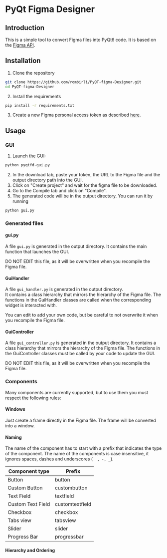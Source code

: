 # PyQt Figma Designer

## Introduction

This is a simple tool to convert Figma files into PyQt6 code. It is based on
the [Figma API](https://www.figma.com/developers/api).

## Installation

1. Clone the repository

```bash
git clone https://github.com/rombirli/PyQT-figma-Designer.git
cd PyQT-figma-Designer
```

2. Install the requirements

```bash
pip install -r requirements.txt
```

3. Create a new Figma personal access token as described [here](https://www.figma.com/developers/api#access-tokens).

## Usage

### GUI

1. Launch the GUI:

```bash
python pyqtfd-gui.py
```

2. In the download tab, paste your token, the URL to the Figma file and the output directory path into the GUI.
3. Click on "Create project" and wait for the figma file to be downloaded.
4. Go to the Compile tab and click on "Compile".
5. The generated code will be in the output directory. You can run it by running

````bash
python gui.py
````

### Generated files

#### gui.py

A file `gui.py` is generated in the output directory.
It contains the main function that launches the GUI.

DO NOT EDIT this file, as it will be overwritten when you recompile the Figma file.

#### GuiHandler

A file `gui_handler.py` is generated in the output directory.  
It contains a class hierarchy that mirrors the hierarchy of the Figma file.
The functions in the GuiHandler classes are called when the corresponding widget is interacted with.

You can edit to add your own code, but be careful to not overwrite it when you recompile the Figma file.

#### GuiController

A file `gui_controller.py` is generated in the output directory.
It contains a class hierarchy that mirrors the hierarchy of the Figma file.
The functions in the GuiController classes must be called by your code to update the GUI.

DO NOT EDIT this file, as it will be overwritten when you recompile the Figma file.

### Components

Many components are currently supported, but to use them you must respect the following rules:

#### Windows

Just create a frame directly in the Figma file. The frame will be converted into a window.

#### Naming

The name of the component has to start with a prefix that indicates the type of the component.
The name of the components is case insensitive, it ignores spaces, dashes and underscores (`  , -, _`).

| Component type    | Prefix          |
|-------------------|-----------------|
| Button            | button          |
| Custom Button     | custombutton    |
| Text Field        | textfield       |
| Custom Text Field | customtextfield |
| Checkbox          | checkbox        |
| Tabs view         | tabsview        |
| Slider            | slider          |
| Progress Bar      | progressbar     |

#### Hierarchy and Ordering